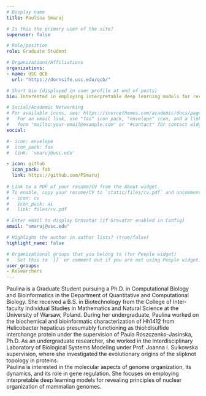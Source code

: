 ```yaml
---
# Display name
title: Paulina Smaruj

# Is this the primary user of the site?
superuser: false

# Role/position
role: Graduate Student

# Organizations/Affiliations
organizations:
- name: USC QCB
  url: "https://dornsife.usc.edu/qcb/"

# Short bio (displayed in user profile at end of posts)
bio: Interested in employing interpretable deep learning models for revealing principles of nuclear organization of mammalian genomes.

# Social/Academic Networking
# For available icons, see: https://sourcethemes.com/academic/docs/page-builder/#icons
#   For an email link, use "fas" icon pack, "envelope" icon, and a link in the
#   form "mailto:your-email@example.com" or "#contact" for contact widget.
social:

#- icon: envelope
#  icon_pack: fas
#  link: 'smaruj@usc.edu'

- icon: github
  icon_pack: fab
  link: https://github.com/PSmaruj
  
# Link to a PDF of your resume/CV from the About widget.
# To enable, copy your resume/CV to `static/files/cv.pdf` and uncomment the lines below.
# - icon: cv
#   icon_pack: ai
#   link: files/cv.pdf

# Enter email to display Gravatar (if Gravatar enabled in Config)
email: "smaruj@usc.edu"

# Highlight the author in author lists? (true/false)
highlight_name: false

# Organizational groups that you belong to (for People widget)
#   Set this to `[]` or comment out if you are not using People widget.
user_groups:
- Researchers
---
```


Paulina is a Graduate Student pursuing a Ph.D. in Computational Biology and Bioinformatics in the Department of Quantitative and Computational Biology. She received a B.S. in Biotechnology from the College of Inter-faculty Individual Studies in Mathematics and Natural Science at the University of Warsaw, Poland. During her undergraduate, Paulina worked on the biochemical and bioinformatic characterization of Hh1412 from Helicobacter hepaticus presumably functioning as thiol:disulfide interchange protein under the supervision of Paula Roszczenko-Jasinska, Ph.D. As an undergraduate researcher, she worked in the Interdisciplinary Laboratory of Biological Systems Modeling under Prof. Joanna I. Sulkowska supervision, where she investigated the evolutionary origins of the slipknot topology in proteins.        
Paulina is interested in the molecular aspects of genome organization, its dynamics, and its role in gene regulation. She focuses on employing interpretable deep learning models for revealing principles of nuclear organization of mammalian genomes.        
